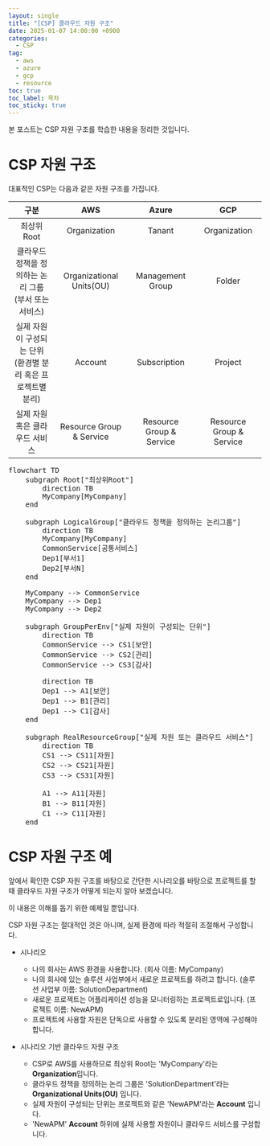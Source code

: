 ```yaml
---
layout: single
title: "[CSP] 클라우드 자원 구조"
date: 2025-01-07 14:00:00 +0900
categories: 
  - CSP
tag: 
  - aws
  - azure
  - gcp
  - resource
toc: true
toc_label: 목차
toc_sticky: true
---
```


본 포스트는 CSP 자원 구조를 학습한 내용을 정리한 것입니다.

# CSP 자원 구조

대표적인 CSP는 다음과 같은 자원 구조를 가집니다.

|                    구분                     |           AWS            |      Azure       |     GCP      |
|:-----------------------------------------:|:------------------------:|:----------------:|:------------:|
|                 최상위 Root                  |       Organization       |      Tanant      | Organization |
|   클라우드 정책을 정의하는 논리 그룹 <br> (부서 또는 서비스)    | Organizational Units(OU) | Management Group |    Folder    |
| 실제 자원이 구성되는 단위 <br> (환경별 분리 혹은 프로젝트별 분리) | Account | Subscription | Project |
|             실제 자원 혹은 클라우드 서비스             | Resource Group & Service | Resource Group & Service | Resource Group & Service |

<pre class="mermaid">
flowchart TD
    subgraph Root["최상위Root"]
        direction TB
        MyCompany[MyCompany]
    end

    subgraph LogicalGroup["클라우드 정책을 정의하는 논리그룹"]
        direction TB
        MyCompany[MyCompany]
        CommonService[공통서비스]
        Dep1[부서1]
        Dep2[부서N]
    end

    MyCompany --> CommonService
    MyCompany --> Dep1
    MyCompany --> Dep2

    subgraph GroupPerEnv["실제 자원이 구성되는 단위"]
        direction TB
        CommonService --> CS1[보안]
        CommonService --> CS2[관리]
        CommonService --> CS3[감사]

        direction TB
        Dep1 --> A1[보안]
        Dep1 --> B1[관리]
        Dep1 --> C1[감사]
    end

    subgraph RealResourceGroup["실제 자원 또는 클라우드 서비스"]
        direction TB
        CS1 --> CS11[자원]
        CS2 --> CS21[자원]
        CS3 --> CS31[자원]

        A1 --> A11[자원]
        B1 --> B11[자원]
        C1 --> C11[자원]
    end
</pre>

<script type="module">
	import mermaid from 'https://cdn.jsdelivr.net/npm/mermaid@10/dist/mermaid.esm.min.mjs';
	mermaid.initialize({
		startOnLoad: true
	});
</script>

# CSP 자원 구조 예

앞에서 확인한 CSP 자원 구조를 바탕으로 간단한 시나리오를 바탕으로 프로젝트를 할 때 클라우드 자원 구조가 어떻게 되는지 알아 보겠습니다.

이 내용은 이해를 돕기 위한 예제일 뿐입니다.

CSP 자원 구조는 절대적인 것은 아니며, 실제 환경에 따라 적절히 조절해서 구성합니다.

* 시나리오
  * 나의 회사는 AWS 환경을 사용합니다. (회사 이름: MyCompany)
  * 나의 회사에 있는 솔루션 사업부에서 새로운 프로젝트를 하려고 합니다. (솔루션 사업부 이름: SolutionDepartment)
  * 새로운 프로젝트는 어플리케이션 성능을 모니터링하는 프로젝트로입니다. (프로젝트 이름: NewAPM)
  * 프로젝트에 사용할 자원은 단독으로 사용할 수 있도록 분리된 영역에 구성해야 합니다.

* 시나리오 기반 클라우드 자원 구조
  * CSP로 AWS를 사용하므로 최상위 Root는 'MyCompany'라는 **Organization**입니다.
  * 클라우드 정책을 정의하는 논리 그룹은 'SolutionDepartment'라는 **Organizational Units(OU)** 입니다.
  * 실제 자원이 구성되는 단위는 프로젝트와 같은 'NewAPM'라는 **Account** 입니다.
  * 'NewAPM' **Account** 하위에 실제 사용할 자원이나 클라우드 서비스를 구성합니다.
